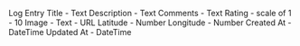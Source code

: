 Log Entry
Title - Text
Description - Text
Comments - Text
Rating - scale of 1 - 10
Image - Text - URL
Latitude - Number
Longitude - Number
Created At - DateTime
Updated At - DateTime